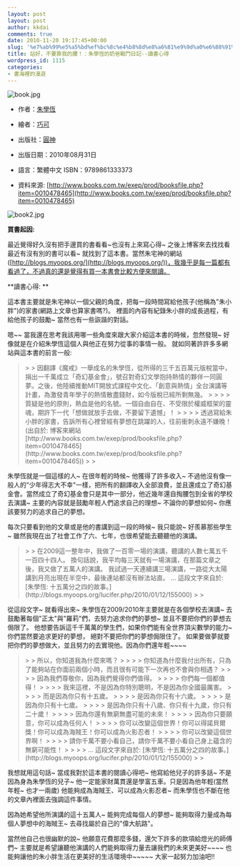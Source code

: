 ```yaml
---
layout: post
layout: post
author: kkdai
comments: true
date: 2010-11-20 19:17:45+00:00
slug: '%e7%ab%99%e5%a5%bd%ef%bc%8c%e4%b8%8d%e8%a6%81%e9%9d%a0%e6%88%91%e7%9a%84%e8%85%b0%ef%bc%81%ef%bc%9a%e6%9c%b1%e5%ad%b8%e6%81%86%e7%9a%84%e5%a5%b6%e7%88%b8%e6%88%b0%e9%ac%a5%e6%97%a5%e8%a8%98-%e8%ae%80'
title: 站好，不要靠我的腰！：朱學恆的奶爸戰鬥日記--讀書心得
wordpress_id: 1115
categories:
- 書海裡的漫遊
---
```


 

![book.jpg](http://farm6.static.flickr.com/5201/5192127637_5922cab3af.jpg)

 

  
  * 作者：[朱學恆](http://search.books.com.tw/exep/prod_search.php?key=%A6%B6%BE%C7%AB%ED&f=author)
   
  * 繪者：[巧可](http://search.books.com.tw/exep/prod_search.php?key=%A5%A9%A5i&f=author)
   
  * 出版社：[圓神](http://www.books.com.tw/exep/pub_book.php?pubid=yuanshen)
   
  * 出版日期：2010年08月31日 
   
  * 語言：繁體中文 ISBN：9789861333373 
   
  * 資料來源: [http://www.books.com.tw/exep/prod/booksfile.php?item=0010478465](http://www.books.com.tw/exep/prod/booksfile.php?item=0010478465)
 

![book2.jpg](http://farm5.static.flickr.com/4149/5192724672_80b5acbefe.jpg)

 

 

**買書起因:**

 

最近覺得好久沒有把手邊買的書看看~也沒有上來寫心得~ 之後上博客來去找找看最近有沒有別的書可以看~ 就找到了這本書。當然朱宅神的網站([http://blogs.myoops.org/](http://blogs.myoops.org/))，我幾乎是每一篇都有看過了，不過真的還是覺得有買一本書會比較方便來閱讀。

 

**讀書心得: **

 

這本書主要就是朱宅神以一個父親的角度，把每一段時間寫給他孩子(他稱為"朱小胖")的家書(網路上文章也算家書嗎?)。 裡面的內容有紀錄朱小胖的成長過程，有給他孩子的鼓勵~ 當然也有一些詼諧的對話。


<!-- more -->
  

嗯~~ 當我還在思考我該用哪一些角度來跟大家介紹這本書的時候，忽然發現~ 好像就是在介紹朱學恆這個人與他正在努力從事的事情一般。 就如同著許許多多網站與這本書的前言一般:

 

<blockquote>  
> 
> 因翻譯《魔戒》一舉成名的朱學恆，從所得的三千五百萬元版稅當中，捐出一千萬成立「奇幻基金會」，號召對奇幻文學抱持熱情的夥伴一同圓夢。之後，他陸續推動MIT開放式課程中文化、「創意與熱情」全台演講等計畫，為激發青年學子的熱情散盡錢財，如今版稅已經所剩無幾。
> 
>    
> 
> 質疑是他的原則，熱血是他的名號。一個自由自在、不受限於權威框架的靈魂，期許下一代「想做就放手去做，不要留下遺憾」！
> 
>    
> 
> 透過寫給朱小胖的家書，告訴所有心裡曾經有夢想在跳躍的人，往前衝刺永遠不嫌晚！ (出自於: 博客來網站 [http://www.books.com.tw/exep/prod/booksfile.php?item=0010478465](http://www.books.com.tw/exep/prod/booksfile.php?item=0010478465))
> 
> </blockquote>

 

朱學恆就是一個這樣的人~ 在很年輕的時候~ 他獲得了許多收入~ 不過他沒有像一般人的"少年得志大不幸"一樣，把所有的翻譯收入全部浪費，並且還成立了奇幻基金會。當然成立了奇幻基金會只是其中一部分，他近幾年還自掏腰包到全省的學校去演講~ 主要的內容就是鼓勵年輕人們追求自己的理想~ 不論你的夢想如何~ 你應該要努力的追求自己的夢想。 

 

每次只要看到他的文章或是他的書講到這一段的時候~ 我只能說~ 好羨慕那些學生~ 雖然我現在出了社會工作了六、七年，也很希望能去聽聽他的演講。

 

<blockquote>  
> 
> 在2009這一整年中，我做了一百零一場的演講，聽講的人數七萬五千一百四十四人。        
換句話說，我平均每三天就有一場演講，在那篇文章之後，我又做了五萬人的演講。         
我試過一天連續講三場演講，一路從大太陽講到月亮出現在半空中，最後連站都沒有辦法站直。         
… 這段文字來自於: [朱學恆: 十五萬分之四的故事。](http://blogs.myoops.org/lucifer.php/2010/01/12/155000)
> 
> </blockquote>

 

從這段文字~ 就看得出來~ 朱學恆在2009/2010年主要就是在各個學校去演講~ 去鼓勵著每個"正太"與"羅莉"們，去努力追求你們的夢想~ 並且不要把你們的夢想去侷限了。 他想要告訴這千千萬萬的學生們，如果你們能有全世界頂尖數學的能力~ 你們當然要追求更好的夢想， 絕對不要把你們的夢想侷限住了。 如果要做夢就要把你們的夢想做大，並且努力的去實現他。因為你們還年輕~~~~

 

<blockquote>  
> 
> 所以，你知道我為什麼來嗎？ 
> 
>    
> 
> 你知道為什麼我付出所有，只為了能夠站在你面前兩個小時，而且很有可能下一次再也不會與你相遇？ 
> 
>    
> 
> 因為我們尊敬你，因為我們覺得你們值得。 
> 
>    
> 
> 你們每一個都值得！ 
> 
>    
> 
> 我來這裡，不是因為你特別聰明，不是因為你全國最厲害。 
> 
>    
> 
> 而是因為你只有十五歲。 
> 
>    
> 
> 是因為你只有十六歲。 
> 
>    
> 
> 是因為你只有十七歲。 
> 
>    
> 
> 是因為你只有十八歲、你只有十九歲，你只有二十歲！ 
> 
>    
> 
> 因為你還有無窮無盡可能的未來！ 
> 
>    
> 
> 因為你只要願意，你可以成為任何人！ 
> 
>    
> 
> 你可以改變這個世界！你可以得諾貝爾獎！你可以成為海賊王！你可以成為火影忍者！ 
> 
>    
> 
> 你可以改變這個世界啊！ 
> 
>    
> 
> 請你千萬不要小看自己，請你千萬不要小看自己身上蘊含的無窮可能性！ 
> 
>    
> 
> … 這段文字來自於: [朱學恆: 十五萬分之四的故事。](http://blogs.myoops.org/lucifer.php/2010/01/12/155000)
> 
> </blockquote>

 

我想就用這句話~ 當成我對於這本書的閱讀心得吧~ 他寫給他兒子的許多話~ 不是因為身為朱學恆的兒子~ 他一定能家財萬貫還是學富五車。只是因為他年輕(當然年輕~ 也才一兩歲) 他能夠成為海賊王、可以成為火影忍者~ 而朱學恆也不斷在他的文章內裡面去強調這件事情。 

 

因為她希望他所演講的這十五萬人~ 能夠完成每個人的夢想~ 能夠取得力量成為每個人夢想中的海賊王~ 去尋找屬於自己的"偉大航路"。

 

當然他自己也很幽默的說~ 他願意花費那麼多錢，還欠下許多的款項給燈光的師傅們~ 主要就是希望讓聽他演講的人們能夠取得力量去讓我們的未來更美好~~~~ 也能夠讓他的朱小胖生活在更美好的生活環境中~~~~~ 大家一起努力加油吧!!
